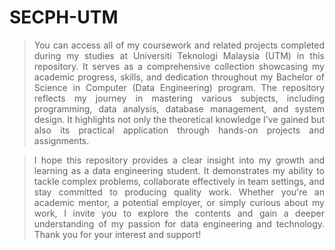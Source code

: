 # SECPH-UTM

> <p align="justify"> You can access all of my coursework and related projects completed during my studies at Universiti Teknologi Malaysia (UTM) in this repository. It serves as a comprehensive collection showcasing my academic progress, skills, and dedication throughout my Bachelor of Science in Computer (Data Engineering) program. The repository reflects my journey in mastering various subjects, including programming, data analysis, database management, and system design. It highlights not only the theoretical knowledge I've gained but also its practical application through hands-on projects and assignments. <br>

> <p align="justify"> I hope this repository provides a clear insight into my growth and learning as a data engineering student. It demonstrates my ability to tackle complex problems, collaborate effectively in team settings, and stay committed to producing quality work. Whether you're an academic mentor, a potential employer, or simply curious about my work, I invite you to explore the contents and gain a deeper understanding of my passion for data engineering and technology. Thank you for your interest and support! 
